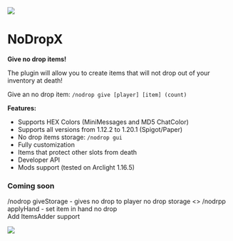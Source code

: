 <img src="https://i.imgur.com/AxYMos8.png)https://i.imgur.com/AxYMos8.png"></img>
# NoDropX
**Give no drop items!**

The plugin will allow you to create items that will not drop out of your inventory at death!

Give an no drop item: `/nodrop give [player] [item] (count)`

**Features:**
- Supports HEX Colors (MiniMessages and MD5 ChatColor)
- Supports all versions from 1.12.2 to 1.20.1 (Spigot/Paper)
- No drop items storage: `/nodrop gui`
- Fully customization
- Items that protect other slots from death
- Developer API
- Mods support (tested on Arclight 1.16.5)

<h3>Coming soon</h3>
/nodrop giveStorage - gives no drop to player no drop storage <>
/nodrpp applyHand - set item in hand no drop <br>
Add ItemsAdder support


<img src="https://i.imgur.com/7DdnANr.png"></img>
